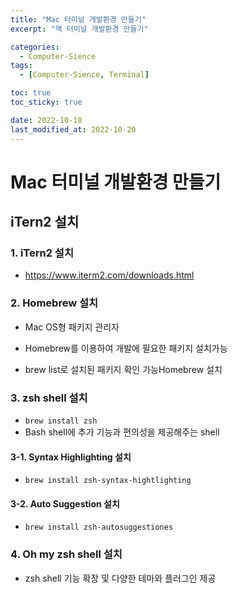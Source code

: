 ```yaml
---
title: "Mac 터미널 개발환경 만들기"
excerpt: "맥 터미널 개발환경 만들기"

categories:
  - Computer-Sience
tags:
  - [Computer-Sience, Terminal]

toc: true
toc_sticky: true

date: 2022-10-18
last_modified_at: 2022-10-20
---
```


# Mac 터미널 개발환경 만들기

## iTern2 설치

### 1. iTern2 설치

- https://www.iterm2.com/downloads.html

### 2. Homebrew 설치

- Mac OS형 패키지 관리자

- Homebrew를 이용하여 개발에 필요한 패키지 설치가능
- brew list로 설치된 패키지 확인 가능Homebrew 설치

### 3. zsh shell 설치

- `brew install zsh`
- Bash shell에 추가 기능과 편의성을 제공해주는 shell

#### 3-1. Syntax Highlighting 설치

- `brew install zsh-syntax-hightlighting`

#### 3-2. Auto Suggestion 설치

- `brew install zsh-autosuggestiones`

### 4. Oh my zsh shell 설치

- zsh shell 기능 확장 및 다양한 테마와 플러그인 제공
